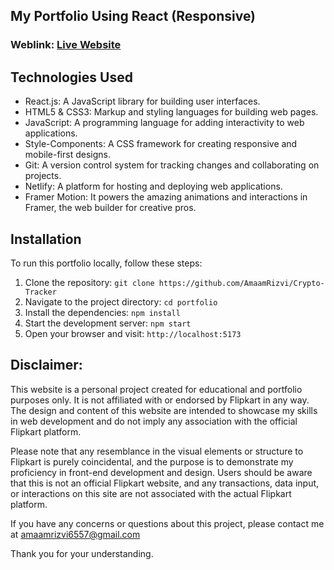 
## My Portfolio Using React (Responsive)

### Weblink: [Live Website](https://my-portfolio-blush-omega-66.vercel.app/)


<!-- ## Preview
![cr 1](https://github.com/AmaamRizvi/Crypto-Update/assets/128987283/0b2ae67c-e091-4444-8186-0af9e4b45022)

![cr 3](https://github.com/AmaamRizvi/Crypto-Update/assets/128987283/b4d555b4-7032-4399-9357-e7faaf6a6009)

![cr 11](https://github.com/AmaamRizvi/Crypto-Update/assets/128987283/3a3c6d1e-7993-4e7b-9de3-f10fac18e84b)

![cr 22](https://github.com/AmaamRizvi/Crypto-Update/assets/128987283/251a30c1-0250-48f2-ba26-ed949760ec0d)

![cr 33](https://github.com/AmaamRizvi/Crypto-Update/assets/128987283/0e7ec2b8-b4d2-41d8-a354-965f4b8273b0) -->


## Technologies Used
- React.js: A JavaScript library for building user interfaces.
- HTML5 & CSS3: Markup and styling languages for building web pages.
- JavaScript: A programming language for adding interactivity to web applications.
- Style-Components: A CSS framework for creating responsive and mobile-first designs.
- Git: A version control system for tracking changes and collaborating on projects.
- Netlify: A platform for hosting and deploying web applications.
- Framer Motion: It powers the amazing animations and interactions in Framer, the web builder for creative pros.

## Installation
To run this portfolio locally, follow these steps:

1. Clone the repository: `git clone https://github.com/AmaamRizvi/Crypto-Tracker`
2. Navigate to the project directory: `cd portfolio`
3. Install the dependencies: `npm install`
4. Start the development server: `npm start`
5. Open your browser and visit: `http://localhost:5173`


## Disclaimer:

This website is a personal project created for educational and portfolio purposes only. It is not affiliated with or endorsed by Flipkart in any way. The design and content of this website are intended to showcase my skills in web development and do not imply any association with the official Flipkart platform.</br>

Please note that any resemblance in the visual elements or structure to Flipkart is purely coincidental, and the purpose is to demonstrate my proficiency in front-end development and design. Users should be aware that this is not an official Flipkart website, and any transactions, data input, or interactions on this site are not associated with the actual Flipkart platform.</br>

If you have any concerns or questions about this project, please contact me at amaamrizvi6557@gmail.com</br>

Thank you for your understanding.
